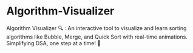 # Algorithm-Visualizer
Algorithm Visualizer 🔍 : An interactive tool to visualize and learn sorting algorithms like Bubble, Merge, and Quick Sort with real-time animations. Simplifying DSA, one step at a time! 🚀
